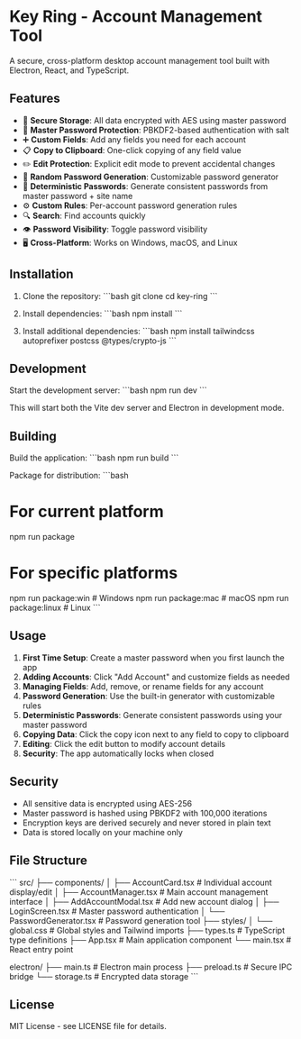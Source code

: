 # Key Ring - Account Management Tool

A secure, cross-platform desktop account management tool built with Electron, React, and TypeScript.

## Features

- 🔐 **Secure Storage**: All data encrypted with AES using master password
- 🔑 **Master Password Protection**: PBKDF2-based authentication with salt
- ➕ **Custom Fields**: Add any fields you need for each account
- 📋 **Copy to Clipboard**: One-click copying of any field value
- ✏️ **Edit Protection**: Explicit edit mode to prevent accidental changes
- 🎲 **Random Password Generation**: Customizable password generator
- 🔄 **Deterministic Passwords**: Generate consistent passwords from master password + site name
- ⚙️ **Custom Rules**: Per-account password generation rules
- 🔍 **Search**: Find accounts quickly
- 👁️ **Password Visibility**: Toggle password visibility
- 🖥️ **Cross-Platform**: Works on Windows, macOS, and Linux

## Installation

1. Clone the repository:
\`\`\`bash
git clone <repository-url>
cd key-ring
\`\`\`

2. Install dependencies:
\`\`\`bash
npm install
\`\`\`

3. Install additional dependencies:
\`\`\`bash
npm install tailwindcss autoprefixer postcss @types/crypto-js
\`\`\`

## Development

Start the development server:
\`\`\`bash
npm run dev
\`\`\`

This will start both the Vite dev server and Electron in development mode.

## Building

Build the application:
\`\`\`bash
npm run build
\`\`\`

Package for distribution:
\`\`\`bash
# For current platform
npm run package

# For specific platforms
npm run package:win    # Windows
npm run package:mac    # macOS
npm run package:linux  # Linux
\`\`\`

## Usage

1. **First Time Setup**: Create a master password when you first launch the app
2. **Adding Accounts**: Click "Add Account" and customize fields as needed
3. **Managing Fields**: Add, remove, or rename fields for any account
4. **Password Generation**: Use the built-in generator with customizable rules
5. **Deterministic Passwords**: Generate consistent passwords using your master password
6. **Copying Data**: Click the copy icon next to any field to copy to clipboard
7. **Editing**: Click the edit button to modify account details
8. **Security**: The app automatically locks when closed

## Security

- All sensitive data is encrypted using AES-256
- Master password is hashed using PBKDF2 with 100,000 iterations
- Encryption keys are derived securely and never stored in plain text
- Data is stored locally on your machine only

## File Structure

\`\`\`
src/
├── components/
│   ├── AccountCard.tsx       # Individual account display/edit
│   ├── AccountManager.tsx    # Main account management interface
│   ├── AddAccountModal.tsx   # Add new account dialog
│   ├── LoginScreen.tsx       # Master password authentication
│   └── PasswordGenerator.tsx # Password generation tool
├── styles/
│   └── global.css           # Global styles and Tailwind imports
├── types.ts                 # TypeScript type definitions
├── App.tsx                  # Main application component
└── main.tsx                 # React entry point

electron/
├── main.ts                  # Electron main process
├── preload.ts              # Secure IPC bridge
└── storage.ts              # Encrypted data storage
\`\`\`

## License

MIT License - see LICENSE file for details.